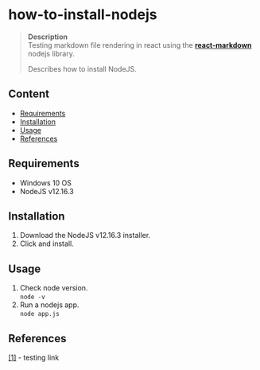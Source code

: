 # how-to-install-nodejs

> **Description**  
> Testing markdown file rendering in react using the [**react-markdown**](https://www.npmjs.com/package/react-markdown) nodejs library.  
>
> Describes how to install NodeJS.

## Content

- [Requirements]()
- [Installation]()
- [Usage]()
- [References]()

## Requirements

- Windows 10 OS
- NodeJS v12.16.3

## Installation

1. Download the NodeJS v12.16.3 installer.
2. Click and install.

## Usage

1. Check node version.  
`node -v`
2. Run a nodejs app.  
`node app.js`

## References

[[1]]() - testing link
